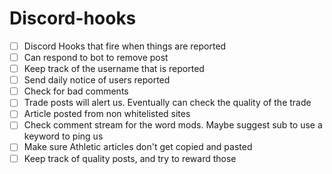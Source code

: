 # Discord-hooks

- [ ] Discord Hooks that fire when things are reported
- [ ] Can respond to bot to remove post
- [ ] Keep track of the username that is reported
- [ ] Send daily notice of users reported
- [ ] Check for bad comments
- [ ] Trade posts will alert us. Eventually can check the quality of the trade
- [ ] Article posted from non whitelisted sites
- [ ] Check comment stream for the word mods. Maybe suggest sub to use a keyword to ping us
- [ ] Make sure Athletic articles don't get copied and pasted
- [ ] Keep track of quality posts, and try to reward those
